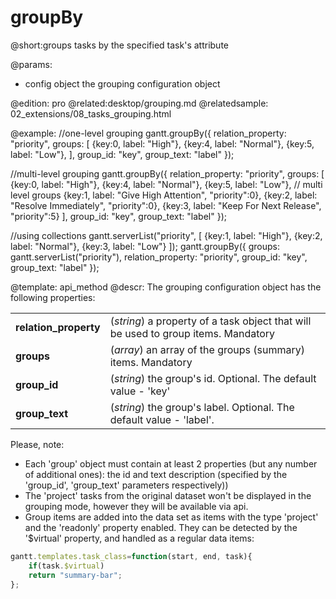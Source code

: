 groupBy
=============
@short:groups tasks by the specified task's attribute
	

@params:
- config	object	the grouping configuration object 

@edition: pro
@related:desktop/grouping.md
@relatedsample:
	02_extensions/08_tasks_grouping.html

@example:
//one-level grouping
gantt.groupBy({
	relation_property: "priority",
	groups: [
    	{key:0, label: "High"},
		{key:4, label: "Normal"},
	    {key:5, label: "Low"},
    ],
    group_id: "key",
	group_text: "label"
});

//multi-level grouping
gantt.groupBy({
	relation_property: "priority",
	groups: [
    	{key:0, label: "High"},
		{key:4, label: "Normal"},
		{key:5, label: "Low"},
		// multi level groups
		{key:1, label: "Give High Attention", "priority":0},
		{key:2, label: "Resolve Immediately", "priority":0},
		{key:3, label: "Keep For Next Release", "priority":5}
    ],
    group_id: "key",
	group_text: "label"
});

//using collections
gantt.serverList("priority", [
	{key:1, label: "High"},
	{key:2, label: "Normal"},
	{key:3, label: "Low"}
]);
gantt.groupBy({
	groups: gantt.serverList("priority"),
	relation_property: "priority",
	group_id: "key",
	group_text: "label"
});

@template:	api_method
@descr:
The grouping configuration object has the following properties:

<table class="webixdoc_links">
	<tbody>
        <tr>
			<td class="webixdoc_links0"><b>relation_property</b></td>
			<td>(<i>string</i>) a property of a task object that will be used to group items. Mandatory</td>
		</tr>
        <tr>
			<td class="webixdoc_links0"><b>groups</b></td>
			<td>(<i>array</i>) an array of the groups (summary) items. Mandatory</td>
		</tr>
        <tr>
			<td class="webixdoc_links0"><b>group_id</b></td>
			<td>(<i>string</i>) the group's id. Optional. The default value - 'key'</td>
		</tr>
		<tr>
			<td class="webixdoc_links0"><b>group_text</b></td>
			<td>(<i>string</i>) the group's label. Optional. The default value - 'label'. </td>
		</tr>
    </tbody>
</table>

Please, note:

- Each 'group' object must contain at least 2 properties (but any number of additional ones): the id and text description (specified by the 'group_id', 'group_text' parameters respectively))
- The 'project' tasks from the original dataset won't be displayed in the grouping mode, however they will be available via api.
- Group items are added into the data set as items with the type 'project' and the 'readonly' property enabled. They can be detected by the '$virtual' property, and handled as a regular data items:

~~~js
gantt.templates.task_class=function(start, end, task){
	if(task.$virtual)
	return "summary-bar";
};
~~~
